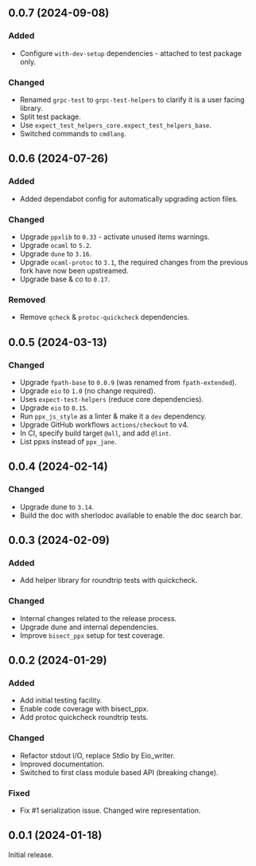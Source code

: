 ## 0.0.7 (2024-09-08)

### Added

- Configure `with-dev-setup` dependencies - attached to test package only.

### Changed

- Renamed `grpc-test` to `grpc-test-helpers` to clarify it is a user facing library.
- Split test package.
- Use `expect_test_helpers_core.expect_test_helpers_base`.
- Switched commands to `cmdlang`.

## 0.0.6 (2024-07-26)

### Added

- Added dependabot config for automatically upgrading action files.

### Changed

- Upgrade `ppxlib` to `0.33` - activate unused items warnings.
- Upgrade `ocaml` to `5.2`.
- Upgrade `dune` to `3.16`.
- Upgrade `ocaml-protoc` to `3.1`, the required changes from the previous fork have now been upstreamed.
- Upgrade base & co to `0.17`.

### Removed

- Remove `qcheck` & `protoc-quickcheck` dependencies.

## 0.0.5 (2024-03-13)

### Changed

- Upgrade `fpath-base` to `0.0.9` (was renamed from `fpath-extended`).
- Upgrade `eio` to `1.0` (no change required).
- Uses `expect-test-helpers` (reduce core dependencies).
- Upgrade `eio` to `0.15`.
- Run `ppx_js_style` as a linter & make it a `dev` dependency.
- Upgrade GitHub workflows `actions/checkout` to v4.
- In CI, specify build target `@all`, and add `@lint`.
- List ppxs instead of `ppx_jane`.

## 0.0.4 (2024-02-14)

### Changed

- Upgrade dune to `3.14`.
- Build the doc with sherlodoc available to enable the doc search bar.

## 0.0.3 (2024-02-09)

### Added

- Add helper library for roundtrip tests with quickcheck.

### Changed

- Internal changes related to the release process.
- Upgrade dune and internal dependencies.
- Improve `bisect_ppx` setup for test coverage.

## 0.0.2 (2024-01-29)

### Added

- Add initial testing facility.
- Enable code coverage with bisect_ppx.
- Add protoc quickcheck roundtrip tests.

### Changed

- Refactor stdout I/O, replace Stdio by Eio_writer.
- Improved documentation.
- Switched to first class module based API (breaking change).

### Fixed

- Fix #1 serialization issue. Changed wire representation.

## 0.0.1 (2024-01-18)

Initial release.
